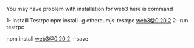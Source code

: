 You may have problem with installation for web3
here is command

1- Installl Testrpc
npm install -g ethereumjs-testrpc web3@0.20.2
2- run
testrpc

npm install web3@0.20.2 --save